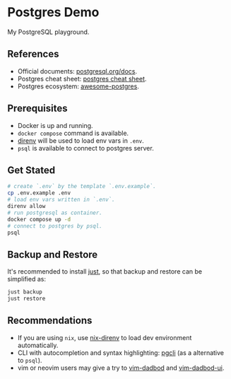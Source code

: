 # Postgres Demo

My PostgreSQL playground.

## References

- Official documents: [postgresql.org/docs](https://www.postgresql.org/docs/current/index.html).
- Postgres cheat sheet: [postgres cheat sheet](https://www.timescale.com/learn/postgres-cheat-sheet).
- Postgres ecosystem: [awesome-postgres](https://github.com/dhamaniasad/awesome-postgres).

## Prerequisites

- Docker is up and running.
- `docker compose` command is available.
- [direnv](https://github.com/direnv/direnv) will be used to load env vars in `.env`.
- `psql` is available to connect to postgres server.

## Get Stated

```sh
# create `.env` by the template `.env.example`.
cp .env.example .env 
# load env vars written in `.env`.
direnv allow
# run postgresql as container.
docker compose up -d
# connect to postgres by psql.
psql
```

## Backup and Restore

It's recommended to install [just](https://github.com/casey/just),
so that backup and restore can be simplified as:

```sh
just backup
just restore
```

## Recommendations

- If you are using `nix`, use [nix-direnv](https://github.com/nix-community/nix-direnv)
  to load dev environment automatically.
- CLI with autocompletion and syntax highlighting: [pgcli](https://github.com/dbcli/pgcli)
  (as a alternative to `psql`).
- vim or neovim users may give a try to [vim-dadbod](https://github.com/tpope/vim-dadbod)
  and [vim-dadbod-ui](https://github.com/kristijanhusak/vim-dadbod-ui).
